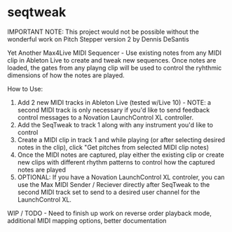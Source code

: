 # seqtweak

IMPORTANT NOTE:
This project would not be possible without the wonderful work on
Pitch Stepper version 2 by Dennis DeSantis


Yet Another Max4Live MIDI Sequencer - Use existing notes from any MIDI clip in Ableton Live to create and tweak new sequences. Once notes are loaded, the gates from any playng clip will be used to control the ryhthmic dimensions of how the notes are played.

How to Use:

1. Add 2 new MIDI tracks in Ableton Live (tested w/Live 10) - NOTE: a second MIDI track is only necessary if you'd like to send feedback control messages to a Novation LaunchControl XL controller. 
2. Add the SeqTweak to track 1 along with any instrument you'd like to control
3. Create a MIDI clip in track 1 and while playing (or after selecting desired notes in the clip), click "Get pitches from selected MIDI clip notes)
4. Once the MIDI notes are captured, play either the existing clip or create new clips with different rhythm patterns to control how the captured notes are played
5. OPTIONAL: If you have a Novation LaunchControl XL controler, you can use the Max MIDI Sender / Reciever directly after SeqTweak to the second MIDI track set to send to a desired user channel for the LaunchControl XL.

WIP / TODO - Need to finish up work on reverse order playback mode, additional MIDI mapping options, better documentation
